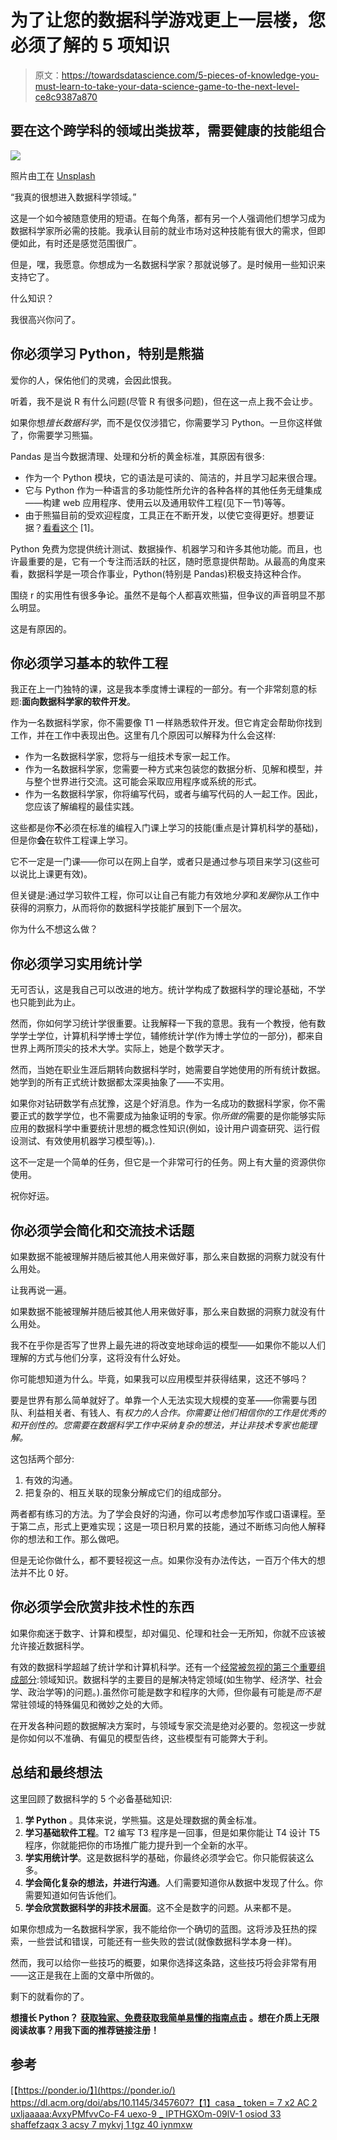 # 为了让您的数据科学游戏更上一层楼，您必须了解的 5 项知识

> 原文：<https://towardsdatascience.com/5-pieces-of-knowledge-you-must-learn-to-take-your-data-science-game-to-the-next-level-ce8c9387a870>

## 要在这个跨学科的领域出类拔萃，需要健康的技能组合

![](img/4a6506f41317daff7cd0d0fa77e9c9cd.png)

照片由[丁](https://unsplash.com/@yiranding?utm_source=medium&utm_medium=referral)在 [Unsplash](https://unsplash.com?utm_source=medium&utm_medium=referral)

“我真的很想进入数据科学领域。”

这是一个如今被随意使用的短语。在每个角落，都有另一个人强调他们想学习成为数据科学家所必需的技能。我承认目前的就业市场对这种技能有很大的需求，但即便如此，有时还是感觉范围很广。

但是，嘿，我愿意。你想成为一名数据科学家？那就说够了。是时候用一些知识来支持它了。

什么知识？

我很高兴你问了。

## 你必须学习 Python，特别是熊猫

爱你的人，保佑他们的灵魂，会因此恨我。

听着，我不是说 R 有什么问题(尽管 R 有很多问题)，但在这一点上我不会让步。

如果你想*擅长数据科学*，而不是仅仅涉猎它，你需要学习 Python。一旦你这样做了，你需要学习熊猫。

Pandas 是当今数据清理、处理和分析的黄金标准，其原因有很多:

*   作为一个 Python 模块，它的语法是可读的、简洁的，并且学习起来很合理。
*   它与 Python 作为一种语言的多功能性所允许的各种各样的其他任务无缝集成——构建 web 应用程序、使用云以及通用软件工程(见下一节)等等。
*   由于熊猫目前的受欢迎程度，工具正在不断开发，以使它变得更好。想要证据？[看看这个](https://ponder.io/) [1]。

Python 免费为您提供统计测试、数据操作、机器学习和许多其他功能。而且，也许最重要的是，它有一个专注而活跃的社区，随时愿意提供帮助。从最高的角度来看，数据科学是一项合作事业，Python(特别是 Pandas)积极支持这种合作。

围绕 r 的实用性有很多争论。虽然不是每个人都喜欢熊猫，但争议的声音明显不那么明显。

这是有原因的。

## 你必须学习基本的软件工程

我正在上一门独特的课，这是我本季度博士课程的一部分。有一个非常刻意的标题:**面向数据科学家的软件开发**。

作为一名数据科学家，你不需要像 T1 一样熟悉软件开发。但它肯定会帮助你找到工作，并在工作中表现出色。这里有几个原因可以解释为什么会这样:

*   作为一名数据科学家，您将与一组技术专家一起工作。
*   作为一名数据科学家，您需要一种方式来包装您的数据分析、见解和模型，并与整个世界进行交流。这可能会采取应用程序或系统的形式。
*   作为一名数据科学家，你将编写代码，或者与编写代码的人一起工作。因此，您应该了解编程的最佳实践。

这些都是你**不**必须在标准的编程入门课上学习的技能(重点是计算机科学的基础)，但是你**会**在软件工程课上学习。

它不一定是一门课——你可以在网上自学，或者只是通过参与项目来学习(这些可以说比上课更有效)。

但关键是:通过学习软件工程，你可以让自己有能力有效地*分享*和*发展*你从工作中获得的洞察力，从而将你的数据科学技能扩展到下一个层次。

你为什么不想这么做？

## 你必须学习实用统计学

无可否认，这是我自己可以改进的地方。统计学构成了数据科学的理论基础，不学也只能到此为止。

然而，你如何学习统计学很重要。让我解释一下我的意思。我有一个教授，他有数学学士学位，计算机科学博士学位，辅修统计学(作为博士学位的一部分)，都来自世界上两所顶尖的技术大学。实际上，她是个数学天才。

然而，当她在职业生涯后期转向数据科学时，她需要自学她使用的所有统计数据。她学到的所有正式统计数据都太深奥抽象了——不实用。

如果你对钻研数学有点犹豫，这是个好消息。作为一名成功的数据科学家，你不需要正式的数学学位，也不需要成为抽象证明的专家。你*所做的*需要的是你能够实际应用的数据科学中重要统计思想的概念性知识(例如，设计用户调查研究、运行假设测试、有效使用机器学习模型等)。).

这不一定是一个简单的任务，但它是一个非常可行的任务。网上有大量的资源供你使用。

祝你好运。

## 你必须学会简化和交流技术话题

如果数据不能被理解并随后被其他人用来做好事，那么来自数据的洞察力就没有什么用处。

让我再说一遍。

如果数据不能被理解并随后被其他人用来做好事，那么来自数据的洞察力就没有什么用处。

我不在乎你是否写了世界上最先进的将改变地球命运的模型——如果你不能以人们理解的方式与他们分享，这将没有什么好处。

你可能想知道为什么。毕竟，如果我可以应用模型并获得结果，这还不够吗？

要是世界有那么简单就好了。单靠一个人无法实现大规模的变革——你需要与团队、利益相关者、有钱人、有*权力的人合作。你需要让他们相信你的工作是优秀的和开创性的。您需要在数据科学工作中采纳复杂的想法，并让非技术专家也能理解。*

这包括两个部分:

1.  有效的沟通。
2.  把复杂的、相互关联的现象分解成它们的组成部分。

两者都有练习的方法。为了学会良好的沟通，你可以考虑参加写作或口语课程。至于第二点，形式上更难实现；这是一项日积月累的技能，通过不断练习向他人解释你的想法和工作。那么做吧。

但是无论你做什么，都不要轻视这一点。如果你没有办法传达，一百万个伟大的想法并不比 0 好。

## **你必须学会欣赏非技术性的东西**

如果你痴迷于数字、计算和模型，却对偏见、伦理和社会一无所知，你就不应该被允许接近数据科学。

有效的数据科学超越了统计学和计算机科学。还有一个[经常被忽视的第三个重要组成部分](https://medium.com/towards-data-science/the-three-building-blocks-of-data-science-2923dc8c2d78):领域知识。数据科学的主要目的是解决特定领域(如生物学、经济学、社会学、政治学等)的问题。).虽然你可能是数字和程序的大师，但你最有可能是*而不是*常驻领域的特殊偏见和微妙之处的大师。

在开发各种问题的数据解决方案时，与领域专家交流是绝对必要的。忽视这一步就是你如何以不准确、有偏见的模型告终，这些模型有可能弊大于利。

## 总结和最终想法

这里回顾了数据科学的 5 个必备基础知识:

1.  **学 Python** 。具体来说，学熊猫。这是处理数据的黄金标准。
2.  **学习基础软件工程**。T2 编写 T3 程序是一回事，但是如果你能让 T4 设计 T5 程序，你就能把你的市场推广能力提升到一个全新的水平。
3.  **学实用统计学**。这是数据科学的基础，你最终必须学会它。你只能假装这么多。
4.  **学会简化复杂的想法，并进行沟通**。人们需要知道你从数据中发现了什么。你需要知道如何告诉他们。
5.  **学会欣赏数据科学的非技术层面**。这不全是数字的问题。从来都不是。

如果你想成为一名数据科学家，我不能给你一个确切的蓝图。这将涉及狂热的探索，一些尝试和错误，可能还有一些失败的尝试(就像数据科学本身一样)。

然而，我可以给你一些技巧的概要，如果你选择这条路，这些技巧将会非常有用——这正是我在上面的文章中所做的。

剩下的就看你的了。

**想擅长 Python？** [**获取独家、免费获取我简单易懂的指南点击**](https://witty-speaker-6901.ck.page/0977670a91) **。想在介质上无限阅读故事？用我下面的推荐链接注册！**

[](https://murtaza5152-ali.medium.com/?source=entity_driven_subscription-607fa603b7ce---------------------------------------)  

## 参考

[【https://ponder.io/】](https://ponder.io/)
[https://dl.acm.org/doi/abs/10.1145/3457607?【1】casa _ token = 7 x2 AC 2 uxljaaaaa:AvxyPMfvvCo-F4 uexo-9 _ IPTHGXOm-09lV-1 osiod 33 shaffefzaqx 3 acsy 7 mykvj 1 tgz 40 iynmxw](https://dl.acm.org/doi/abs/10.1145/3457607?casa_token=7X2aC2uxLJAAAAAA:AvxyPMfvvCo-F4uEXo-9_IPTHGXOm-09lV-1osiOd33ShAFFfefZAQX3acSY7mykVJ1TGZ40IYnmXw)